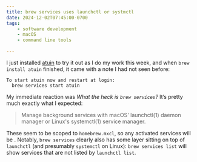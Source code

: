 ```yaml
---
title: brew services uses launchctl or systmctl
date: 2024-12-02T07:45:00-0700
tags:
    - software development
    - macOS
    - command line tools

---
```


I just installed [atuin][a] to try it out as I do my work this week, and when `brew install atuin` finished, it came with a note I had not seen before:

[a]: https://atuin.sh

```
To start atuin now and restart at login:
  brew services start atuin
```

My immediate reaction was *What the heck is `brew services`?* It’s pretty much exactly what I expected:

> Manage background services with macOS' launchctl(1) daemon manager or Linux's
systemctl(1) service manager.

These seem to be scoped to `homebrew.mxcl`, so any activated services will be . Notably, `brew services` clearly also has some layer sitting on top of `launchctl` (and presumably `systemctl` on Linux): `brew services list` will show services that are not listed by `launchctl list`.
